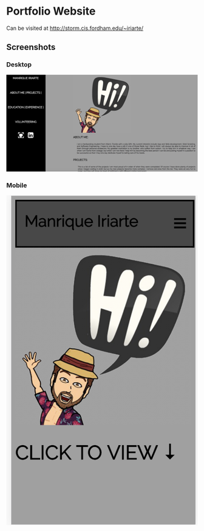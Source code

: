 # Portfolio Website #
Can be visited at http://storm.cis.fordham.edu/~iriarte/

## Screenshots ##

### Desktop ###
![Desktop view](screenshots/desktop.png "Desktop")
### Mobile ###
![Mobile view](screenshots/mobile.png "Mobile")
